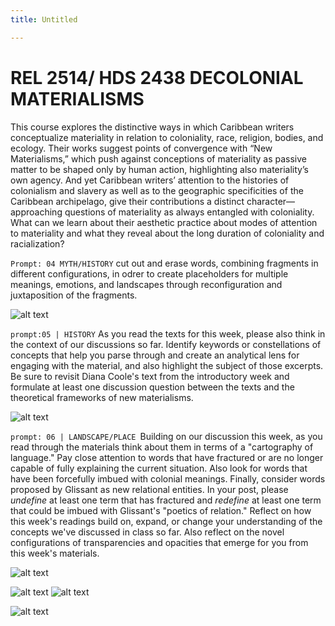 ```yaml
---
title: Untitled

---
```


# REL 2514/ HDS 2438 DECOLONIAL MATERIALISMS       


This course explores the distinctive ways in which Caribbean writers conceptualize materiality in relation to coloniality, race, religion, bodies, and ecology. Their works suggest points of convergence with “New Materialisms,” which push against conceptions of materiality as passive matter to be shaped only by human action, highlighting also materiality’s own agency. And yet Caribbean writers’ attention to the histories of colonialism and slavery as well as to the geographic specificities of the Caribbean archipelago, give their contributions a distinct character—approaching questions of materiality as always entangled with coloniality. What can we learn about their aesthetic practice about modes of attention to materiality and what they reveal about the long duration of coloniality and racialization?





`Prompt: 04 MYTH/HISTORY` cut out and erase words, combining fragments in different configurations, in odrer to create placeholders for multiple meanings, emotions, and landscapes through reconfiguration and juxtaposition of the fragments.

![alt text](https://files.slack.com/files-pri/T0HTW3H0V-F06LWAV7SEM/poetics_of_the_fragment.jpg?pub_secret=f8fba7c285)

`prompt:05 | HISTORY` As you read the texts for this week, please also think in the context of our discussions so far. Identify keywords or constellations of concepts that help you parse through and create an analytical lens for engaging with the material, and also highlight the subject of those excerpts. Be sure to revisit Diana Coole's text from the introductory week and formulate at least one discussion question between the texts and the theoretical frameworks of new materialisms. 

![alt text](https://files.slack.com/files-pri/T0HTW3H0V-F06MTC16HKP/images.jpg?pub_secret=ecd2cea2fb)

`prompt: 06 | LANDSCAPE/PLACE `Building on our discussion this week, as you read through the materials think about them in terms of a "cartography of language." Pay close attention to words that have fractured or are no longer capable of fully explaining the current situation. Also look for words that have been forcefully imbued with colonial meanings. Finally, consider words proposed by Glissant as new relational entities.
In your post, please *undefine* at least one term that has fractured and *redefine* at least one term that could be imbued with Glissant's "poetics of relation." Reflect on how this week's readings build on, expand, or change your understanding of the concepts we've discussed in class so far. Also reflect on the novel configurations of transparencies and opacities that emerge for you from this week's materials.

![alt text](https://files.slack.com/files-pri/T0HTW3H0V-F06PG6Q7V6C/chaos.jpg?pub_secret=2c9accf0c9)












![alt text](https://files.slack.com/files-pri/T0HTW3H0V-F06MPLYPSK0/screenshot_2024-03-04_at_20.04.40.png?pub_secret=ea087b5adf)
![alt text](https://files.slack.com/files-pri/T0HTW3H0V-F06MW753HFD/screenshot_2024-03-04_at_20.04.50.png?pub_secret=d4e25b769f)




![alt text](https://files.slack.com/files-pri/T0HTW3H0V-F06MW795W9H/screenshot_2024-03-04_at_20.08.02.png?pub_secret=50b070912e)
















